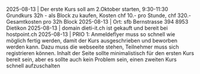 2025-08-13 | Der erste Kurs soll am 2.Oktober starten, 9:30-11:30  Grundkurs 32h - als Block zu kaufen, Kosten chf 10.- pro Stunde, chf 320.- Gesamtkosten pro 32h Block
2025-08-13 | Ort: sfb Bernstrasse 394 8953 Dietikon
2025-08-13 | domain dieti-it.ch ist gekauft und bereit bei hostpoint.ch
2025-08-13 | PRIO 1: Anmeldeflyer muss so schnell wie möglich fertig werden, damit der Kurs ausgeschrieben und beworben werden kann. Dazu muss die webseeite stehen, Teilnehmer  muss sich registrieren können. Inhalt der Seite sollte minimalistisch für den ersten Kurs bereit sein, aber es sollte auch kein Problem sein, einen zweiten Kurs schnell aufzuschalten

